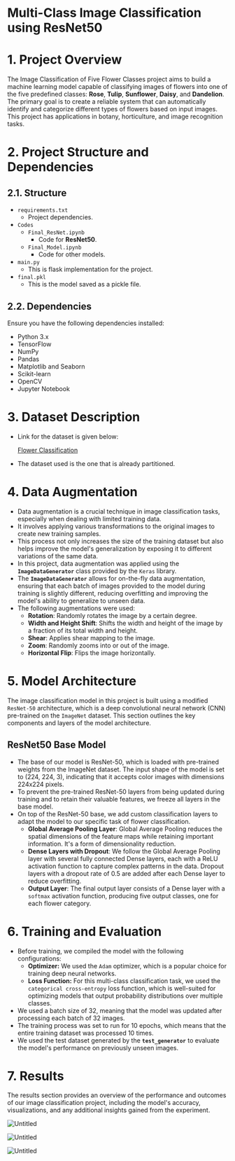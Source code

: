 # Multi-Class Image Classification using ResNet50

# 1. Project Overview

The Image Classification of Five Flower Classes project aims to build a machine learning model capable of classifying images of flowers into one of the five predefined classes: **Rose**, **Tulip**, **Sunflower**, **Daisy**, and **Dandelion**. The primary goal is to create a reliable system that can automatically identify and categorize different types of flowers based on input images. This project has applications in botany, horticulture, and image recognition tasks.

# 2. Project Structure and Dependencies

## 2.1. Structure

- `requirements.txt`
    - Project dependencies.
- `Codes`
    - `Final_ResNet.ipynb`
        - Code for **ResNet50**.
    - `Final_Model.ipynb`
        - Code for other models.
- `main.py`
    - This is flask implementation for the project.
- `final.pkl`
    - This is the model saved as a pickle file.

## 2.2. Dependencies

Ensure you have the following dependencies installed:

- Python 3.x
- TensorFlow
- NumPy
- Pandas
- Matplotlib and Seaborn
- Scikit-learn
- OpenCV
- Jupyter Notebook

# 3. Dataset Description

- Link for the dataset is given below:
    
    [Flower Classification](https://www.kaggle.com/datasets/sauravagarwal/flower-classification)
    
    
- The dataset used is the one that is already partitioned.

# 4. Data Augmentation

- Data augmentation is a crucial technique in image classification tasks, especially when dealing with limited training data.
- It involves applying various transformations to the original images to create new training samples.
- This process not only increases the size of the training dataset but also helps improve the model's generalization by exposing it to different variations of the same data.
- In this project, data augmentation was applied using the **`ImageDataGenerator`** class provided by the `Keras` library.
- The **`ImageDataGenerator`** allows for on-the-fly data augmentation, ensuring that each batch of images provided to the model during training is slightly different, reducing overfitting and improving the model's ability to generalize to unseen data.
- The following augmentations were used:
    - **Rotation**: Randomly rotates the image by a certain degree.
    - **Width and Height Shift**: Shifts the width and height of the image by a fraction of its total width and height.
    - **Shear**: Applies shear mapping to the image.
    - **Zoom**: Randomly zooms into or out of the image.
    - **Horizontal Flip**: Flips the image horizontally.

# 5. Model Architecture

The image classification model in this project is built using a modified `ResNet-50` architecture, which is a deep convolutional neural network (CNN) pre-trained on the `ImageNet` dataset. This section outlines the key components and layers of the model architecture.

## ResNet50 Base Model

- The base of our model is ResNet-50, which is loaded with pre-trained weights from the ImageNet dataset. The input shape of the model is set to (224, 224, 3), indicating that it accepts color images with dimensions 224x224 pixels.
- To prevent the pre-trained ResNet-50 layers from being updated during training and to retain their valuable features, we freeze all layers in the base model.
- On top of the ResNet-50 base, we add custom classification layers to adapt the model to our specific task of flower classification.
    - **Global Average Pooling Layer**: Global Average Pooling reduces the spatial dimensions of the feature maps while retaining important information. It's a form of dimensionality reduction.
    - **Dense Layers with Dropout**: We follow the Global Average Pooling layer with several fully connected Dense layers, each with a ReLU activation function to capture complex patterns in the data. Dropout layers with a dropout rate of 0.5 are added after each Dense layer to reduce overfitting.
    - **Output Layer**: The final output layer consists of a Dense layer with a `softmax` activation function, producing five output classes, one for each flower category.

# 6. Training and Evaluation

- Before training, we compiled the model with the following configurations:
    - **Optimizer:** We used the `Adam` optimizer, which is a popular choice for training deep neural networks.
    - **Loss Function:** For this multi-class classification task, we used the `categorical cross-entropy` loss function, which is well-suited for optimizing models that output probability distributions over multiple classes.
- We used a batch size of 32, meaning that the model was updated after processing each batch of 32 images.
- The training process was set to run for 10 epochs, which means that the entire training dataset was processed 10 times.
- We used the test dataset generated by the **`test_generator`** to evaluate the model's performance on previously unseen images.

# 7. Results

The results section provides an overview of the performance and outcomes of our image classification project, including the model's accuracy, visualizations, and any additional insights gained from the experiment.

![Untitled]("Results/model_results.png")

![Untitled]("Results/Loss.png")

![Untitled]("Results/Accuracy.png")

